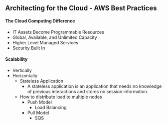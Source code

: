 Architecting for the Cloud - AWS Best Practices
-

#### The Cloud Computing Difference
* IT Assets Become Programmable Resources
* Global, Available, and Unlimited Capacity
* Higher Level Managed Services
* Security Built In

#### Scalability
* Vertically
* Horizontally
  * Stateless Application
    * A stateless application is an application that needs no knowledge of previous interactions and stores no session information.
  * How to distribute load to multiple nodes
    * Push Model
      * Load Balancing 
    * Pull Model
      * SQS 

